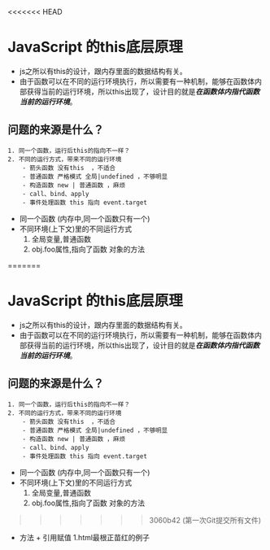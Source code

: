 <<<<<<< HEAD
# JavaScript 的this底层原理

- js之所以有this的设计，跟内存里面的数据结构有关。
- 由于函数可以在不同的运行环境执行，所以需要有一种机制，能够在函数体内部获得当前的运行环境，所以this出现了，设计目的就是***在函数体内指代函数当前的运行环境***。

## 问题的来源是什么？
    1. 同一个函数，运行后this的指向不一样？
    2. 不同的运行方式，带来不同的运行环境   
        - 箭头函数 没有this  ，不适合
        - 普通函数 严格模式 全局|undefined ，不够明显
        - 构造函数 new | 普通函数 ，麻烦
        - call、bind、apply
        - 事件处理函数 this 指向 event.target




- 同一个函数 (内存中,同一个函数只有一个)
- 不同环境(上下文)里的不同运行方式
    1. 全局变量,普通函数
    2. obj.foo属性,指向了函数   对象的方法

=======
# JavaScript 的this底层原理

- js之所以有this的设计，跟内存里面的数据结构有关。
- 由于函数可以在不同的运行环境执行，所以需要有一种机制，能够在函数体内部获得当前的运行环境，所以this出现了，设计目的就是***在函数体内指代函数当前的运行环境***。

## 问题的来源是什么？
    1. 同一个函数，运行后this的指向不一样？
    2. 不同的运行方式，带来不同的运行环境   
        - 箭头函数 没有this  ，不适合
        - 普通函数 严格模式 全局|undefined ，不够明显
        - 构造函数 new | 普通函数 ，麻烦
        - call、bind、apply
        - 事件处理函数 this 指向 event.target




- 同一个函数 (内存中,同一个函数只有一个)
- 不同环境(上下文)里的不同运行方式
    1. 全局变量,普通函数
    2. obj.foo属性,指向了函数   对象的方法

>>>>>>> 3060b42 (第一次Git提交所有文件)
- 方法 + 引用赋值 1.html最根正苗红的例子